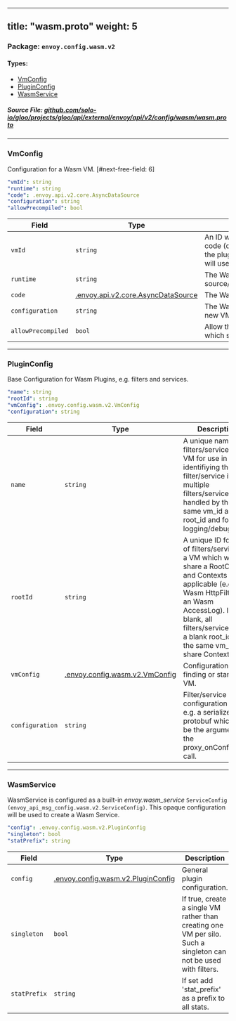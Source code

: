 
---
title: "wasm.proto"
weight: 5
---

<!-- Code generated by solo-kit. DO NOT EDIT. -->


### Package: `envoy.config.wasm.v2` 
#### Types:


- [VmConfig](#vmconfig)
- [PluginConfig](#pluginconfig)
- [WasmService](#wasmservice)
  



##### Source File: [github.com/solo-io/gloo/projects/gloo/api/external/envoy/api/v2/config/wasm/wasm.proto](https://github.com/solo-io/gloo/blob/master/projects/gloo/api/external/envoy/api/v2/config/wasm/wasm.proto)





---
### VmConfig

 
Configuration for a Wasm VM.
[#next-free-field: 6]

```yaml
"vmId": string
"runtime": string
"code": .envoy.api.v2.core.AsyncDataSource
"configuration": string
"allowPrecompiled": bool

```

| Field | Type | Description | Default |
| ----- | ---- | ----------- |----------- | 
| `vmId` | `string` | An ID which will be used along with a hash of the wasm code (or null_vm_id) to determine which VM will be used for the plugin. All plugins which use the same vm_id and code will use the same VM. May be left blank. |  |
| `runtime` | `string` | The Wasm runtime type (see source/extensions/commmon/wasm/well_known_names.h). |  |
| `code` | [.envoy.api.v2.core.AsyncDataSource](../../../../../../../../../../../../../envoy/api/v2/core/base.proto.sk/#asyncdatasource) | The Wasm code that Envoy will execute. |  |
| `configuration` | `string` | The Wasm configuration string used on initialization of a new VM (proxy_onStart). |  |
| `allowPrecompiled` | `bool` | Allow the wasm file to include pre-compiled code on VMs which support it. |  |




---
### PluginConfig

 
Base Configuration for Wasm Plugins, e.g. filters and services.

```yaml
"name": string
"rootId": string
"vmConfig": .envoy.config.wasm.v2.VmConfig
"configuration": string

```

| Field | Type | Description | Default |
| ----- | ---- | ----------- |----------- | 
| `name` | `string` | A unique name for a filters/services in a VM for use in identifiying the filter/service if multiple filters/services are handled by the same vm_id and root_id and for logging/debugging. |  |
| `rootId` | `string` | A unique ID for a set of filters/services in a VM which will share a RootContext and Contexts if applicable (e.g. an Wasm HttpFilter and an Wasm AccessLog). If left blank, all filters/services with a blank root_id with the same vm_id will share Context(s). |  |
| `vmConfig` | [.envoy.config.wasm.v2.VmConfig](../wasm.proto.sk/#vmconfig) | Configuration for finding or starting VM. |  |
| `configuration` | `string` | Filter/service configuration string e.g. a serialized protobuf which will be the argument to the proxy_onConfigure() call. |  |




---
### WasmService

 
WasmService is configured as a built-in *envoy.wasm_service* `ServiceConfig
(envoy_api_msg_config.wasm.v2.ServiceConfig)`. This opaque configuration will be used to
create a Wasm Service.

```yaml
"config": .envoy.config.wasm.v2.PluginConfig
"singleton": bool
"statPrefix": string

```

| Field | Type | Description | Default |
| ----- | ---- | ----------- |----------- | 
| `config` | [.envoy.config.wasm.v2.PluginConfig](../wasm.proto.sk/#pluginconfig) | General plugin configuration. |  |
| `singleton` | `bool` | If true, create a single VM rather than creating one VM per silo. Such a singleton can not be used with filters. |  |
| `statPrefix` | `string` | If set add 'stat_prefix' as a prefix to all stats. |  |





<!-- Start of HubSpot Embed Code -->
<script type="text/javascript" id="hs-script-loader" async defer src="//js.hs-scripts.com/5130874.js"></script>
<!-- End of HubSpot Embed Code -->
